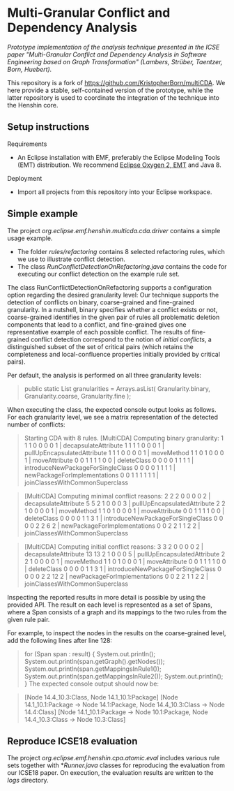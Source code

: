 # Multi-Granular Conflict and Dependency Analysis

*Prototype implementation of the analysis technique presented in the ICSE paper "Multi-Granular Conflict and Dependency Analysis in Software Engineering based on Graph Transformation" (Lambers, Strüber, Taentzer, Born, Huebert).*

This repository is a fork of https://github.com/KristopherBorn/multiCDA. We here provide a stable, self-contained version of the prototype, while the latter repository is used to coordinate the integration of the technique into the Henshin core.

## Setup instructions

Requirements
* An Eclipse installation with EMF, preferably the Eclipse Modeling Tools (EMT) distribution. We recommend [Eclipse Oxygen  2, EMT](https://www.eclipse.org/downloads/packages/eclipse-modeling-tools/oxygen2) and Java 8.

Deployment
* Import all projects from this repository into your Eclipse workspace.

## Simple example

The project *org.eclipse.emf.henshin.multicda.cda.driver* contains a simple usage example.
* The folder *rules/refactoring* contains 8 selected refactoring rules, which we use to illustrate conflict detection.
* The class *RunConflictDetectionOnRefactoring.java* contains the code for executing our conflict detection on the example rule set. 

The class RunConflictDetectionOnRefactoring supports a configuration option regarding the desired granularity level: Our technique supports the detection of conflicts on binary, coarse-grained and fine-grained granularity. In a nutshell, binary specifies whether a conflict exists or not, coarse-grained identifies in the given pair of rules all problematic deletion components that lead to a conflict, and fine-grained gives one representative example of each possible conflict. The results of fine-grained conflict detection correspond to the notion of *initial conflicts*, a distinguished subset of the set of critical pairs (which retains the completeness and local-confluence properties initially provided by critical pairs).

Per default, the analysis is performed on all three granularity levels:
>	public static List<Granularity> granularities =  Arrays.asList(
			Granularity.binary,
			Granularity.coarse,
			Granularity.fine
			);
			
When executing the class,  the expected console output looks as follows. For each granularity level, we see a matrix representation of the detected number of conflicts:

> Starting CDA with 8 rules.
[MultiCDA] Computing binary granularity:
1 1 1 0 0 0 0 1    | decapsulateAttribute
1 1 1 1 0 0 0 1    | pullUpEncapsulatedAttribute
1 1 1 0 0 0 0 1    | moveMethod
1 1 0 1 0 0 0 1    | moveAttribute
0 0 1 1 1 1 0 0    | deleteClass
0 0 0 0 1 1 1 1    | introduceNewPackageForSingleClass
0 0 0 0 1 1 1 1    | newPackageForImplementations
0 0 1 1 1 1 1 1    | joinClassesWithCommonSuperclass

> [MultiCDA] Computing minimal conflict reasons:
2 2 2 0 0 0 0 2    | decapsulateAttribute
5 5 2 1 0 0 0 3    | pullUpEncapsulatedAttribute
2 2 1 0 0 0 0 1    | moveMethod
1 1 0 1 0 0 0 1    | moveAttribute
0 0 1 1 1 1 0 0    | deleteClass
0 0 0 0 1 1 3 1    | introduceNewPackageForSingleClass
0 0 0 0 2 2 6 2    | newPackageForImplementations
0 0 2 2 1 1 2 2    | joinClassesWithCommonSuperclass

> [MultiCDA] Computing initial conflict reasons:
3 3 2 0 0 0 0 2    | decapsulateAttribute
13 13 2 1 0 0 0 5    | pullUpEncapsulatedAttribute
2 2 1 0 0 0 0 1    | moveMethod
1 1 0 1 0 0 0 1    | moveAttribute
0 0 1 1 1 1 0 0    | deleteClass
0 0 0 0 1 1 3 1    | introduceNewPackageForSingleClass
0 0 0 0 2 2 12 2    | newPackageForImplementations
0 0 2 2 1 1 2 2    | joinClassesWithCommonSuperclass

Inspecting the reported results in more detail is possible by using the provided API. The result on each level is represented as a set of Spans, where a Span consists of a graph and its mappings to the two rules from the given rule pair.

For example, to inspect the nodes in the results on the coarse-grained level, add the following lines after line 128: 

>	for (Span span : result) {
						System.out.println();
						System.out.println(span.getGraph().getNodes());
						System.out.println(span.getMappingsInRule1());
						System.out.println(span.getMappingsInRule2());
						System.out.println();
					}
The expected console output should now be:

>  [Node 14.4_10.3:Class, Node 14.1_10.1:Package]
[Node 14.1_10.1:Package -> Node 14.1:Package, Node 14.4_10.3:Class -> Node 14.4:Class]
[Node 14.1_10.1:Package -> Node 10.1:Package, Node 14.4_10.3:Class -> Node 10.3:Class]


## Reproduce  ICSE18 evaluation

The project *org.eclipse.emf.henshin.cpa.atomic.eval* includes various rule sets together with **Runner.java* classes for reproducing the evaluation from our ICSE18 paper. On execution, the evaluation results are written to the *logs* directory.
